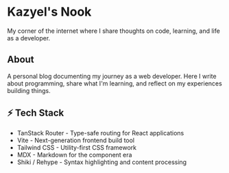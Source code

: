 # Kazyel's Nook

My corner of the internet where I share thoughts on code, learning, and life as a developer.

## About

A personal blog documenting my journey as a web developer. Here I write about programming, share what I'm learning, and reflect on my experiences building things.

## ⚡ Tech Stack

- TanStack Router - Type-safe routing for React applications
- Vite - Next-generation frontend build tool
- Tailwind CSS - Utility-first CSS framework
- MDX - Markdown for the component era
- Shiki / Rehype - Syntax highlighting and content processing
